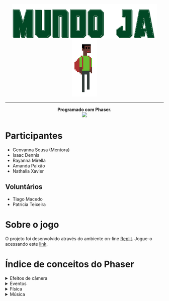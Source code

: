 <div align="center">
  <img src="https://github.com/IsaacDennis/mundo-ja/blob/master/assets/title-screen.png?raw=true">
  <br />
  <img src="https://github.com/IsaacDennis/mundo-ja/blob/master/assets/fase-um/personagens/marcelo.gif?raw=true">
  
  <hr>
  <b>Programado com Phaser.</b>
  <br />
  <img src="https://camo.githubusercontent.com/ddffb94184b45c8cac85986864cd4f16d8bd9db1d645390d93a71e789366b2ab/68747470733a2f2f7777772e7068617365722e696f2f696d616765732f737061636564616e6365722e676966">
</div>

# Participantes
- Geovanna Sousa (Mentora)
- Isaac Dennis
- Rayanna Mirella
- Amanda Paixão
- Nathalia Xavier 

## Voluntários
- Tiago Macedo
- Patrícia Teixeira
# Sobre o jogo
O projeto foi desenvolvido através do ambiente on-line [Replit](https://repl.it). 
Jogue-o acessando este [link](https://games4good.geovannasousa.repl.co/). 
# Índice de conceitos do Phaser
<details> 
  <summary> Efeitos de câmera </summary>
  
  - [Efeito flash](https://github.com/IsaacDennis/mundo-ja/blob/master/scenes/MenuScene.js#L12)
  - [Efeito fade-out (escurecimento de tela)](https://github.com/IsaacDennis/mundo-ja/blob/master/scenes/GameScene.js#L7)
</details>

<details> 
  <summary> Eventos </summary>
   
  - [Evento cronometrado](https://github.com/IsaacDennis/mundo-ja/blob/master/scenes/CreditsScene.js#L28-L43)
</details>

<details>
  <summary> Física </summary>
  
  - [Grupo estático](https://github.com/IsaacDennis/mundo-ja/blob/master/scenes/fase-um/Scene2.js#L79)
  - [Colisão (collider)](https://github.com/IsaacDennis/mundo-ja/blob/master/scenes/fase-um/Scene2.js#L81-L82)
  - [Sobreposição (overlap)](https://github.com/IsaacDennis/mundo-ja/blob/master/scenes/fase-um/Scene2.js#L127)
  - [Área modificada de colisão (no exemplo, a área de colisão (collision bounds) é definida para ocupar somente os pés do sprite)](https://github.com/IsaacDennis/mundo-ja/blob/master/scenes/fase-um/Scene2.js#L63-L64)
</details>

<details> 
  <summary> Música </summary>
   
  - [Carregamento de áudio](https://github.com/IsaacDennis/mundo-ja/blob/master/scenes/CreditsScene.js#L18)
  - [Adição e reprodução de áudio](https://github.com/IsaacDennis/mundo-ja/blob/master/scenes/CreditsScene.js#L25-L26)
</details>
